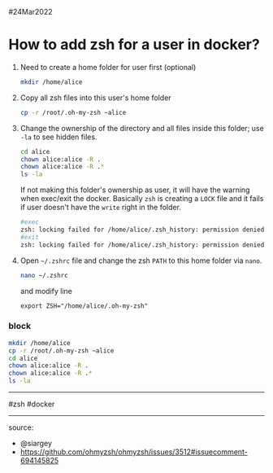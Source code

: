 #24Mar2022

# How to add zsh for a user in docker?

1. Need to create a home folder for user first (optional)

   ```bash
   mkdir /home/alice
   ```

2. Copy all zsh files into this user's home folder
   ```bash
   cp -r /root/.oh-my-zsh ~alice
   ```

3. Change the ownership of the directory and all files inside this folder; use `-la` to see hidden files.
   ```bash
   cd alice
   chown alice:alice -R .
   chown alice:alice -R .*
   ls -la
   ```

   If not making this folder's ownership as user, it will have the warning when exec/exit the docker. Basically `zsh` is creating a `LOCK` file and it fails if user doesn't have the `write` right in the folder. 
   ```bash
   #exec
   zsh: locking failed for /home/alice/.zsh_history: permission denied: reading anyway
   #exit
   zsh: locking failed for /home/alice/.zsh_history: permission denied
   ```

4. Open `~/.zshrc` file and change the zsh `PATH` to this home folder via `nano`.

   ```bash
   nano ~/.zshrc
   ```

   and modify line 

   ```
   export ZSH="/home/alice/.oh-my-zsh"
   ```



### block

```bash
mkdir /home/alice
cp -r /root/.oh-my-zsh ~alice
cd alice
chown alice:alice -R .
chown alice:alice -R .*
ls -la
```

---

#zsh #docker

---

source: 

- @siargey
- https://github.com/ohmyzsh/ohmyzsh/issues/3512#issuecomment-694145825